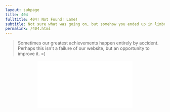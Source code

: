```yaml
---
layout: subpage
title: 404
fulltitle: 404! Not Found! Lame!
subtitle: Not sure what was going on, but somehow you ended up in limbo.
permalink: /404.html
---
```

<div class="row">
<div class="col-sm-6 col-md-6">
<blockquote>
<p>Sometimes our greatest achievements happen entirely by accident. Perhaps this isn't a failure of our website, but an opportunity to improve it. =)</p>
</blockquote>
</div>
<div class="col-sm-6 col-md-6">
<center><iframe onload="this.width=this.parent.width;this.height=this.width*16/9;" src="//www.youtube.com/embed/pomivyfuoIg" frameborder="0" allowfullscreen></iframe></center>
</div>
</div>
